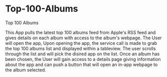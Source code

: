 # Top-100-Albums

Top 100 Albums

This App pulls the latest top 100 albums feed from Apple's RSS feed 
and gives details on each album with access to the album's webpage. The User will open the app, Upon opening the app,
the service call is made to grab the top 100 albums list and displayed within a tableview. The user scrolls through the list
and will pick the disired app on the list. Once an album has been chosen, the User will gain access to a details page
giving information about the app and can push a button that will open an in-app webpage to the album selected.
